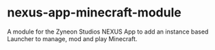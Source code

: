 # nexus-app-minecraft-module
A module for the Zyneon Studios NEXUS App to add an instance based Launcher to manage, mod and play Minecraft.
